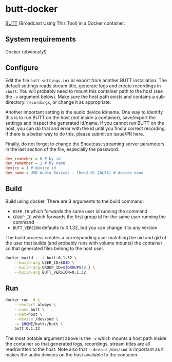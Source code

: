 # butt-docker

[BUTT](http://danielnoethen.de/butt/) (Broadcast Using This Tool) in a Docker container.

## System requirements

Docker (obviously!)

## Configure

Edit the file `butt-settings.ini` or export from another BUTT installation.
The default settings reads stream title, generate logs and create recordings
in `/butt`. You will probably need to mount this container path to the host
(see the `-v` argument below). Make sure the host path exists and contains
a sub-directory: `recordings`, or change it as appropriate.

Another important setting is the audio device id/name. One way to identify this
is to run BUTT on the host (not inside a container), save/export the settings and
inspect the generated id/name. If you cannot run BUTT on the host, you can do trial and error
with the id until you find a correct recording. If there is a better way to do this,
please submit an issue/PR here. 

Finally, do not forget to change the Shoutcast streaming server parameters in the last
section of the file, especially the password.

```ini
dev_remember = 0 # by id
dev_remember = 1 # by name
device = 1 # device id
dev_name = USB Audio Device: - (hw:2,0) [ALSA] # device name
```

## Build

Build using docker. There are 3 arguments to the build command:
- `USER_ID` which forwards the same user id running the command
- `GROUP_ID` which forwards the first group id for the same user running the command
- `BUTT_VERSION` defaults to 0.1.32, but you can change it to any version

The build process creates a corresponding user matching the uid and gid of the user
that builds (and probably runs with volume mounts) the container so that generated
files belong to the host user.

```bash
docker build . -t butt:0.1.32 \
    --build-arg USER_ID=$UID \
    --build-arg GROUP_ID=${GROUPS[0]} \
    --build-arg BUTT_VERSION=0.1.32
```

## Run

```bash
docker run -d \
    --restart always \
    --name butt \
    --net=host \
    --device /dev/snd \
    -v $HOME/butt:/butt \
    butt:0.1.32
```

The most notable argument above is the `-v` which mounts a host path inside
the container so that generated logs, recordings, stream titles are all read/written
to the host. Note also that `--device /dev/snd` is important as it makes the audio
devices on the host available to the container.